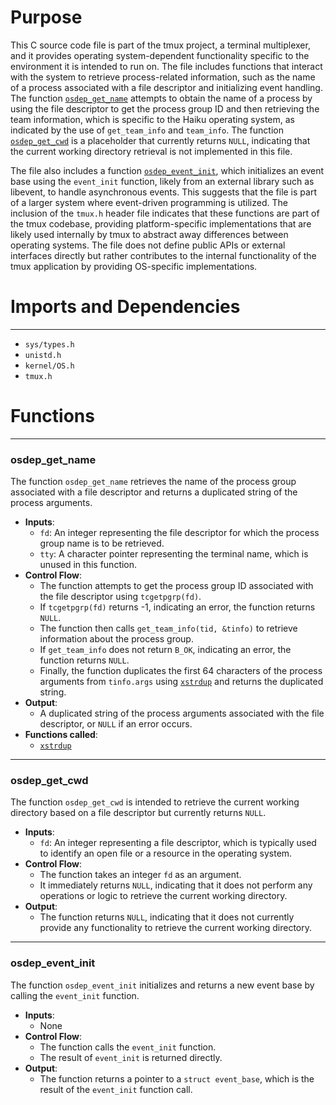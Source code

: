 # Purpose
This C source code file is part of the tmux project, a terminal multiplexer, and it provides operating system-dependent functionality specific to the environment it is intended to run on. The file includes functions that interact with the system to retrieve process-related information, such as the name of a process associated with a file descriptor and initializing event handling. The function [`osdep_get_name`](#osdep_get_name) attempts to obtain the name of a process by using the file descriptor to get the process group ID and then retrieving the team information, which is specific to the Haiku operating system, as indicated by the use of `get_team_info` and `team_info`. The function [`osdep_get_cwd`](#osdep_get_cwd) is a placeholder that currently returns `NULL`, indicating that the current working directory retrieval is not implemented in this file.

The file also includes a function [`osdep_event_init`](#osdep_event_init), which initializes an event base using the `event_init` function, likely from an external library such as libevent, to handle asynchronous events. This suggests that the file is part of a larger system where event-driven programming is utilized. The inclusion of the `tmux.h` header file indicates that these functions are part of the tmux codebase, providing platform-specific implementations that are likely used internally by tmux to abstract away differences between operating systems. The file does not define public APIs or external interfaces directly but rather contributes to the internal functionality of the tmux application by providing OS-specific implementations.
# Imports and Dependencies

---
- `sys/types.h`
- `unistd.h`
- `kernel/OS.h`
- `tmux.h`


# Functions

---
### osdep_get_name<!-- {{#callable:osdep_get_name}} -->
The function `osdep_get_name` retrieves the name of the process group associated with a file descriptor and returns a duplicated string of the process arguments.
- **Inputs**:
    - `fd`: An integer representing the file descriptor for which the process group name is to be retrieved.
    - `tty`: A character pointer representing the terminal name, which is unused in this function.
- **Control Flow**:
    - The function attempts to get the process group ID associated with the file descriptor using `tcgetpgrp(fd)`.
    - If `tcgetpgrp(fd)` returns -1, indicating an error, the function returns `NULL`.
    - The function then calls `get_team_info(tid, &tinfo)` to retrieve information about the process group.
    - If `get_team_info` does not return `B_OK`, indicating an error, the function returns `NULL`.
    - Finally, the function duplicates the first 64 characters of the process arguments from `tinfo.args` using [`xstrdup`](xmalloc.c.driver.md#xstrdup) and returns the duplicated string.
- **Output**:
    - A duplicated string of the process arguments associated with the file descriptor, or `NULL` if an error occurs.
- **Functions called**:
    - [`xstrdup`](xmalloc.c.driver.md#xstrdup)


---
### osdep_get_cwd<!-- {{#callable:osdep_get_cwd}} -->
The function `osdep_get_cwd` is intended to retrieve the current working directory based on a file descriptor but currently returns `NULL`.
- **Inputs**:
    - `fd`: An integer representing a file descriptor, which is typically used to identify an open file or a resource in the operating system.
- **Control Flow**:
    - The function takes an integer `fd` as an argument.
    - It immediately returns `NULL`, indicating that it does not perform any operations or logic to retrieve the current working directory.
- **Output**:
    - The function returns `NULL`, indicating that it does not currently provide any functionality to retrieve the current working directory.


---
### osdep_event_init<!-- {{#callable:osdep_event_init}} -->
The function `osdep_event_init` initializes and returns a new event base by calling the `event_init` function.
- **Inputs**:
    - None
- **Control Flow**:
    - The function calls the `event_init` function.
    - The result of `event_init` is returned directly.
- **Output**:
    - The function returns a pointer to a `struct event_base`, which is the result of the `event_init` function call.


